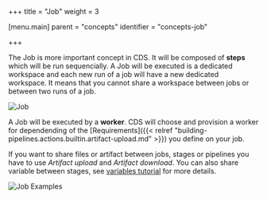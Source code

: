 +++
title = "Job"
weight = 3

[menu.main]
parent = "concepts"
identifier = "concepts-job"

+++

The Job is more important concept in CDS. It will be composed of **steps** which will be run sequencially. A Job will be executed is a dedicated workspace and each new run of a job will have a new dedicated workspace. It means that you cannot share a workspace between jobs or between two runs of a job.

![Job](/images/concepts_job.png)

A Job will be executed by a **worker**. CDS will choose and provision a worker for dependending of the [Requirements]({{< relref "building-pipelines.actions.builtin.artifact-upload.md" >}}) you define on your job.

If you want to share files or artifact between jobs, stages or pipelines you have to use *Artifact upload* and *Artifact download*. You can also share variable between stages, see [variables tutorial](variables.md) for more details.


![Job Examples](/images/concepts_job_example.png)

